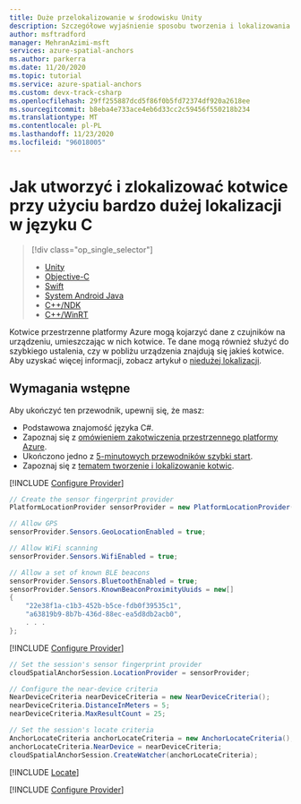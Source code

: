 ```yaml
---
title: Duże przelokalizowanie w środowisku Unity
description: Szczegółowe wyjaśnienie sposobu tworzenia i lokalizowania kotwic przy użyciu bardzo dużej lokalizacji w języku C#.
author: msftradford
manager: MehranAzimi-msft
services: azure-spatial-anchors
ms.author: parkerra
ms.date: 11/20/2020
ms.topic: tutorial
ms.service: azure-spatial-anchors
ms.custom: devx-track-csharp
ms.openlocfilehash: 29ff255887dcd5f86f0b5fd72374df920a2618ee
ms.sourcegitcommit: b8eba4e733ace4eb6d33cc2c59456f550218b234
ms.translationtype: MT
ms.contentlocale: pl-PL
ms.lasthandoff: 11/23/2020
ms.locfileid: "96018005"
---
```

# <a name="how-to-create-and-locate-anchors-using-coarse-relocalization-in-c"></a>Jak utworzyć i zlokalizować kotwice przy użyciu bardzo dużej lokalizacji w języku C #

> [!div  class="op_single_selector"]
> * [Unity](set-up-coarse-reloc-unity.md)
> * [Objective-C](set-up-coarse-reloc-objc.md)
> * [Swift](set-up-coarse-reloc-swift.md)
> * [System Android Java](set-up-coarse-reloc-java.md)
> * [C++/NDK](set-up-coarse-reloc-cpp-ndk.md)
> * [C++/WinRT](set-up-coarse-reloc-cpp-winrt.md)

Kotwice przestrzenne platformy Azure mogą kojarzyć dane z czujników na urządzeniu, umieszczając w nich kotwice. Te dane mogą również służyć do szybkiego ustalenia, czy w pobliżu urządzenia znajdują się jakieś kotwice. Aby uzyskać więcej informacji, zobacz artykuł o [niedużej lokalizacji](../concepts/coarse-reloc.md).

## <a name="prerequisites"></a>Wymagania wstępne

Aby ukończyć ten przewodnik, upewnij się, że masz:

- Podstawowa znajomość języka C#.
- Zapoznaj się z [omówieniem zakotwiczenia przestrzennego platformy Azure](../overview.md).
- Ukończono jedno z [5-minutowych przewodników szybki start](../index.yml).
- Zapoznaj się z [tematem tworzenie i lokalizowanie kotwic](../create-locate-anchors-overview.md).

[!INCLUDE [Configure Provider](../../../includes/spatial-anchors-set-up-coarse-reloc-configure-provider.md)]

```csharp
// Create the sensor fingerprint provider
PlatformLocationProvider sensorProvider = new PlatformLocationProvider();

// Allow GPS
sensorProvider.Sensors.GeoLocationEnabled = true;

// Allow WiFi scanning
sensorProvider.Sensors.WifiEnabled = true;

// Allow a set of known BLE beacons
sensorProvider.Sensors.BluetoothEnabled = true;
sensorProvider.Sensors.KnownBeaconProximityUuids = new[]
{
    "22e38f1a-c1b3-452b-b5ce-fdb0f39535c1",
    "a63819b9-8b7b-436d-88ec-ea5d8db2acb0",
    . . .
};
```

[!INCLUDE [Configure Provider](../../../includes/spatial-anchors-set-up-coarse-reloc-configure-session.md)]

```csharp
// Set the session's sensor fingerprint provider
cloudSpatialAnchorSession.LocationProvider = sensorProvider;

// Configure the near-device criteria
NearDeviceCriteria nearDeviceCriteria = new NearDeviceCriteria();
nearDeviceCriteria.DistanceInMeters = 5;
nearDeviceCriteria.MaxResultCount = 25;

// Set the session's locate criteria
AnchorLocateCriteria anchorLocateCriteria = new AnchorLocateCriteria();
anchorLocateCriteria.NearDevice = nearDeviceCriteria;
cloudSpatialAnchorSession.CreateWatcher(anchorLocateCriteria);
```

[!INCLUDE [Locate](../../../includes/spatial-anchors-create-locate-anchors-locating-events.md)]

[!INCLUDE [Configure Provider](../../../includes/spatial-anchors-set-up-coarse-reloc-next-steps.md)]